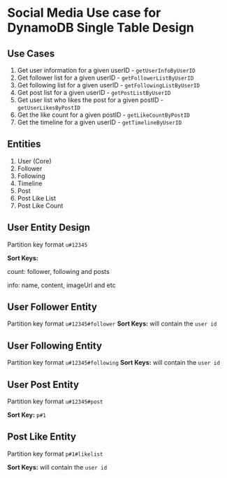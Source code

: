 # Social Media Use case for DynamoDB Single Table Design

## Use Cases
1. Get user information for a given userID - `getUserInfoByUserID`
2. Get follower list for a given userID - `getFollowerListByUserID`
3. Get following list for a given userID - `getFollowingListByUserID`
4. Get post list for a given userID - `getPostListByUserID`
5. Get user list who likes the post for a given postID - `getUserLikesByPostID`
6. Get the like count for a given postID - `getLikeCountByPostID`
7. Get the timeline for a given userID - `getTimelineByUserID`

## Entities
1. User (Core)
2. Follower
3. Following
4. Timeline
5. Post
6. Post Like List
7. Post Like Count

## User Entity Design
Partition key format `u#12345`

<b>Sort Keys:</b>

count: follower, following and posts

info: name, content, imageUrl and etc

## User Follower Entity
Partition key format `u#12345#follower`
<b>Sort Keys:</b> will contain the `user id`

## User Following Entity
Partition key format `u#12345#following`
<b>Sort Keys:</b> will contain the `user id`

## User Post Entity
Partition key format `u#12345#post`

<b>Sort Key:</b> `p#1`

## Post Like Entity
Partition key format `p#1#likelist`

<b>Sort Keys:</b> will contain the `user id`